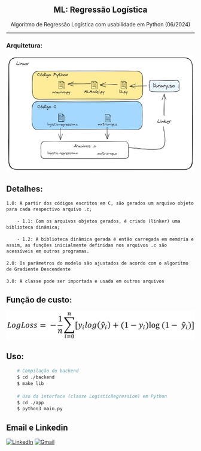<h2 align="center"> ML: Regressão Logística </h2>
<p align="center"> Algoritmo de Regressão Logística com usabilidade em Python (06/2024)</p>

<hr>

### Arquitetura:
<p align="center">
    <img src="https://raw.githubusercontent.com/reidn3r/logistic-regression/main/assets/architecture.png" alt="Arquitetura do modelo">
</p>

## Detalhes:
    1.0: A partir dos códigos escritos em C, são gerados um arquivo objeto para cada respectivo arquivo .c;

        - 1.1: Com os arquivos objetos gerados, é criado (linker) uma biblioteca dinâmica;

        - 1.2: A biblioteca dinâmica gerada é então carregada em memória e assim, as funções inicialmente definidas nos arquivos .c são acessíveis em outros programas.

    2.0: Os parâmetros do modelo são ajustados de acordo com o algoritmo de Gradiente Descendente

    3.0: A classe pode ser importada e usada em outros arquivos

## Função de custo:
<p align="center">
    <img src="https://raw.githubusercontent.com/reidn3r/logistic-regression/main/assets/LogLoss.png" alt="Função de custo">
</p>

## Uso:
```bash
    # Compilação do backend
    $ cd ./backend
    $ make lib

    # Uso da interface (classe LogisticRegression) em Python
    $ cd ./app
    $ python3 main.py
```

## Email e Linkedin
<p align="center">

[![LinkedIn](https://img.shields.io/badge/linkedin-%230077B5.svg?style=for-the-badge&logo=linkedin&logoColor=white)](https://linkedin.com/in/reidner-adnan-b19377210) 	[![Gmail](https://img.shields.io/badge/Gmail-D14836?style=for-the-badge&logo=gmail&logoColor=white)](mailto:rdn.adn00@gmail.com)

</p>


